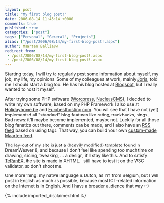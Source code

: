 ```yaml
---
layout: post
title: "My first blog post!"
date: 2006-08-14 11:45:14 +0000
comments: true
published: true
categories: ["post"]
tags: ["Personal", "General", "Projects"]
alias: ["/post/2006/08/14/my-first-blog-post!.aspx"]
author: Maarten Balliauw
redirect_from:
 - /post/2006/08/14/my-first-blog-post!.aspx
 - /post/2006/08/14/my-first-blog-post!.aspx
---
```

<p>Starting today, I will try to regularly post some information about <a href="http://www.balliauw.be/maarten/about-me.php" mce_href="http://www.balliauw.be/maarten/about-me.php">myself</a>, my job, my life, my opinions. Some of my colleagues at work, mainly <a href="http://jopx.blogspot.com" mce_href="http://jopx.blogspot.com">Joris</a>, told me I should start a blog too. He has his blog hosted at <a href="http://www.blogspot.com" mce_href="http://www.blogspot.com">Blogspot</a>, but I really wanted to host it myself. </p> <p>After trying some PHP software (<a href="http://www.wordpress.org" mce_href="http://www.wordpress.org">Wordpress</a>, <a href="http://ww.nucleuscms.org" mce_href="http://ww.nucleuscms.org">NucleusCMS</a>), I decided to write my own software, based on my PHP Framework I also use at <a href="http://www.holidayhome.be" mce_href="http://www.holidayhome.be">Holidayhome.be</a> and <a href="http://www.eurobesthosting.com" mce_href="http://www.eurobesthosting.com">Eurobesthosting.com</a>. You will see that I have not (yet) implemented all "standard" blog features like rating, trackbacks, pings, ... Bad news: it'll maybe become implemented, maybe not. Luckily for all those blog fanatics out there, comments can be made, and I also have an <a href="http://www.balliauw.be/maarten/rss.php" mce_href="http://www.balliauw.be/maarten/rss.php">RSS feed</a> based on using tags. That way, you can build your own <a href="http://www.balliauw.be/maarten/tags.php" mce_href="http://www.balliauw.be/maarten/tags.php">custom-made Maarten feed</a>. </p> <p>The lay-out of my site is just a (heavily modified) template found in DreamWeaver 8, and because I don't feel like spending too much time on drawing, slicing, tweaking, ... a design, it'll stay like this. And to satisfy <a href="http://www.budts.be" mce_href="http://www.budts.be">TeRanEX</a>, the site is made in XHTML. I still have to test it on the W3C validator, so don't shoot me. </p> <p>One more thing: my native language is Dutch, as I'm from Belgium, but I will post in English as much as possible, because most ICT-related information on the Internet is in English. And I have a broader audience that way :-)</p>
{% include imported_disclaimer.html %}
